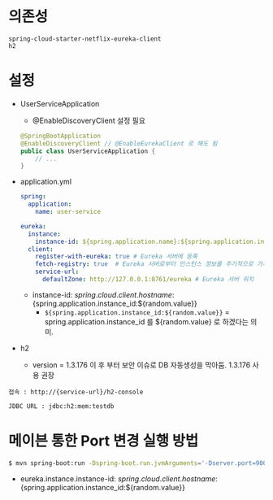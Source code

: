 # 의존성

```
spring-cloud-starter-netflix-eureka-client
h2
```



# 설정

- UserServiceApplication
    - @EnableDiscoveryClient 설정 필요
  ```java
  @SpringBootApplication
  @EnableDiscoveryClient // @EnableEurekaClient 로 해도 됨
  public class UserServiceApplication {
      // ...
  }
  ```

- application.yml
    ```yaml
    spring:
      application:
        name: user-service
    
    eureka:
      instance:
        instance-id: ${spring.application.name}:${spring.application.instance_id:${random.value}}
      client:
        register-with-eureka: true # Eureka 서버에 등록
        fetch-registry: true  # Eureka 서버로부터 인스턴스 정보를 주기적으로 가져올 것인지 설정
        service-url:
          defaultZone: http://127.0.0.1:8761/eureka # Eureka 서버 위치
    ``` 
  - instance-id: ${spring.cloud.client.hostname}:${spring.application.instance_id:${random.value}}
    - `${spring.application.instance_id:${random.value}}` = spring.application.instance_id 를 ${random.value} 로 하겠다는 의미.

- h2
  - version =  1.3.176 이 후 부터 보안 이슈로 DB 자동생성을 막아둠. 1.3.176 사용 권장

```
접속 : http://{service-url}/h2-console

JDBC URL : jdbc:h2:mem:testdb
```

# 메이븐 통한 Port 변경 실행 방법

```bash
$ mvn spring-boot:run -Dspring-boot.run.jvmArguments='-Dserver.port=9003'
```

- eureka.instance.instance-id: ${spring.cloud.client.hostname}:${spring.application.instance_id:${random.value}}